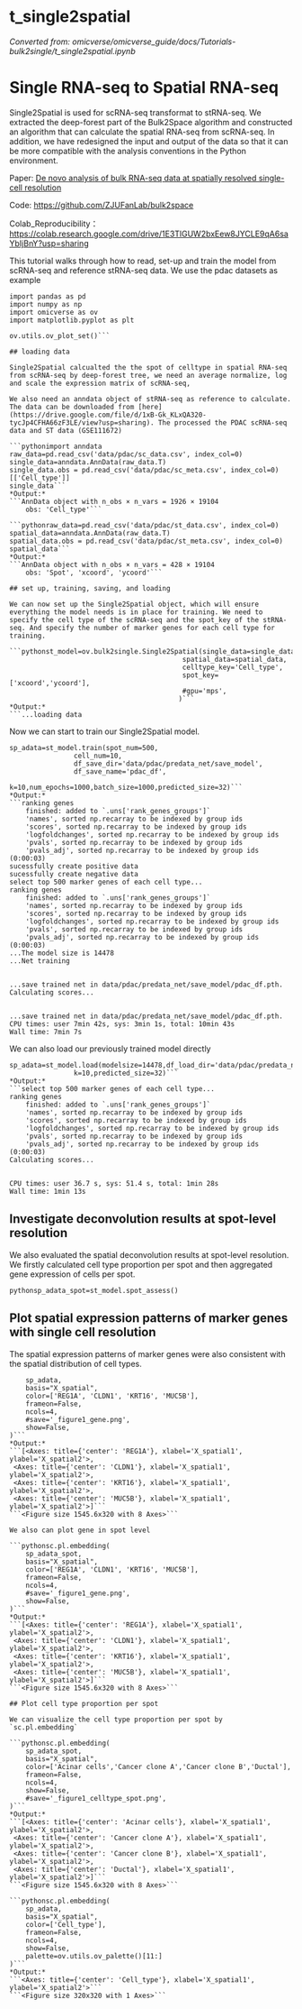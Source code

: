 # t_single2spatial
*Converted from: omicverse/omicverse_guide/docs/Tutorials-bulk2single/t_single2spatial.ipynb*

# Single RNA-seq to Spatial RNA-seq

Single2Spatial is used for scRNA-seq transformat to stRNA-seq. We extracted the deep-forest part of the Bulk2Space algorithm and constructed an algorithm that can calculate the spatial RNA-seq from scRNA-seq. In addition, we have redesigned the input and output of the data so that it can be more compatible with the analysis conventions in the Python environment.

Paper: [De novo analysis of bulk RNA-seq data at spatially resolved single-cell resolution](https://www.nature.com/articles/s41467-022-34271-z)

Code: https://github.com/ZJUFanLab/bulk2space

Colab_Reproducibility：https://colab.research.google.com/drive/1E3TlGUW2bxEew8JYCLE9qA6saYbIjBnY?usp=sharing

This tutorial walks through how to read, set-up and train the model from scRNA-seq and reference stRNA-seq data. We use the pdac datasets as example

```pythonimport scanpy as sc
import pandas as pd
import numpy as np
import omicverse as ov
import matplotlib.pyplot as plt

ov.utils.ov_plot_set()```

## loading data

Single2Spatial calcualted the the spot of celltype in spatial RNA-seq from scRNA-seq by deep-forest tree, we need an average normalize, log and scale the expression matrix of scRNA-seq, 

We also need an anndata object of stRNA-seq as reference to calculate. The data can be downloaded from [here](https://drive.google.com/file/d/1xB-Gk_KLxQA320-tycJp4CFHA66zF3LE/view?usp=sharing). The processed the PDAC scRNA-seq data and ST data (GSE111672)

```pythonimport anndata
raw_data=pd.read_csv('data/pdac/sc_data.csv', index_col=0)
single_data=anndata.AnnData(raw_data.T)
single_data.obs = pd.read_csv('data/pdac/sc_meta.csv', index_col=0)[['Cell_type']]
single_data```
*Output:*
```AnnData object with n_obs × n_vars = 1926 × 19104
    obs: 'Cell_type'```

```pythonraw_data=pd.read_csv('data/pdac/st_data.csv', index_col=0)
spatial_data=anndata.AnnData(raw_data.T)
spatial_data.obs = pd.read_csv('data/pdac/st_meta.csv', index_col=0)
spatial_data```
*Output:*
```AnnData object with n_obs × n_vars = 428 × 19104
    obs: 'Spot', 'xcoord', 'ycoord'```

## set up, training, saving, and loading

We can now set up the Single2Spatial object, which will ensure everything the model needs is in place for training. We need to specify the cell type of the scRNA-seq and the spot_key of the stRNA-seq. And specify the number of marker genes for each cell type for training.

```pythonst_model=ov.bulk2single.Single2Spatial(single_data=single_data,
                                           spatial_data=spatial_data,
                                           celltype_key='Cell_type',
                                           spot_key=['xcoord','ycoord'],
                                           #gpu='mps',
                                          )```
*Output:*
```...loading data
```

Now we can start to train our Single2Spatial model.


```python%%time
sp_adata=st_model.train(spot_num=500,
                cell_num=10,
                df_save_dir='data/pdac/predata_net/save_model',
                df_save_name='pdac_df',
                k=10,num_epochs=1000,batch_size=1000,predicted_size=32)```
*Output:*
```ranking genes
    finished: added to `.uns['rank_genes_groups']`
    'names', sorted np.recarray to be indexed by group ids
    'scores', sorted np.recarray to be indexed by group ids
    'logfoldchanges', sorted np.recarray to be indexed by group ids
    'pvals', sorted np.recarray to be indexed by group ids
    'pvals_adj', sorted np.recarray to be indexed by group ids (0:00:03)
sucessfully create positive data
sucessfully create negative data
select top 500 marker genes of each cell type...
ranking genes
    finished: added to `.uns['rank_genes_groups']`
    'names', sorted np.recarray to be indexed by group ids
    'scores', sorted np.recarray to be indexed by group ids
    'logfoldchanges', sorted np.recarray to be indexed by group ids
    'pvals', sorted np.recarray to be indexed by group ids
    'pvals_adj', sorted np.recarray to be indexed by group ids (0:00:03)
...The model size is 14478
...Net training
```
```Epoch [1000/1000], Loss: 0.5809: 100%|██████| 1000/1000 [05:31<00:00,  3.02it/s]
```
```...Net training done!
...save trained net in data/pdac/predata_net/save_model/pdac_df.pth.
Calculating scores...
```
```Now calculating scores for spot 428/428: 100%|██| 14/14 [01:07<00:00,  4.84s/it]
```
```Calculating scores done.
...save trained net in data/pdac/predata_net/save_model/pdac_df.pth.
CPU times: user 7min 42s, sys: 3min 1s, total: 10min 43s
Wall time: 7min 7s
```

We can also load our previously trained model directly

```python%%time
sp_adata=st_model.load(modelsize=14478,df_load_dir='data/pdac/predata_net/save_model/pdac_df.pth',
                k=10,predicted_size=32)```
*Output:*
```select top 500 marker genes of each cell type...
ranking genes
    finished: added to `.uns['rank_genes_groups']`
    'names', sorted np.recarray to be indexed by group ids
    'scores', sorted np.recarray to be indexed by group ids
    'logfoldchanges', sorted np.recarray to be indexed by group ids
    'pvals', sorted np.recarray to be indexed by group ids
    'pvals_adj', sorted np.recarray to be indexed by group ids (0:00:03)
Calculating scores...
```
```Now calculating scores for spot 428/428: 100%|██| 14/14 [01:02<00:00,  4.43s/it]
```
```Calculating scores done.
CPU times: user 36.7 s, sys: 51.4 s, total: 1min 28s
Wall time: 1min 13s
```

## Investigate deconvolution results at spot-level resolution

We also evaluated the spatial deconvolution results at spot-level resolution. We firstly calculated cell type proportion per spot and then aggregated gene expression of cells per spot.

```pythonsp_adata_spot=st_model.spot_assess()```

## Plot spatial expression patterns of marker genes with single cell resolution

The spatial expression patterns of marker genes were also consistent with the spatial distribution of cell types.

```pythonsc.pl.embedding(
    sp_adata,
    basis="X_spatial",
    color=['REG1A', 'CLDN1', 'KRT16', 'MUC5B'],
    frameon=False,
    ncols=4,
    #save='_figure1_gene.png',
    show=False,
)```
*Output:*
```[<Axes: title={'center': 'REG1A'}, xlabel='X_spatial1', ylabel='X_spatial2'>,
 <Axes: title={'center': 'CLDN1'}, xlabel='X_spatial1', ylabel='X_spatial2'>,
 <Axes: title={'center': 'KRT16'}, xlabel='X_spatial1', ylabel='X_spatial2'>,
 <Axes: title={'center': 'MUC5B'}, xlabel='X_spatial1', ylabel='X_spatial2'>]```
```<Figure size 1545.6x320 with 8 Axes>```

We also can plot gene in spot level

```pythonsc.pl.embedding(
    sp_adata_spot,
    basis="X_spatial",
    color=['REG1A', 'CLDN1', 'KRT16', 'MUC5B'],
    frameon=False,
    ncols=4,
    #save='_figure1_gene.png',
    show=False,
)```
*Output:*
```[<Axes: title={'center': 'REG1A'}, xlabel='X_spatial1', ylabel='X_spatial2'>,
 <Axes: title={'center': 'CLDN1'}, xlabel='X_spatial1', ylabel='X_spatial2'>,
 <Axes: title={'center': 'KRT16'}, xlabel='X_spatial1', ylabel='X_spatial2'>,
 <Axes: title={'center': 'MUC5B'}, xlabel='X_spatial1', ylabel='X_spatial2'>]```
```<Figure size 1545.6x320 with 8 Axes>```

## Plot cell type proportion per spot

We can visualize the cell type proportion per spot by `sc.pl.embedding`

```pythonsc.pl.embedding(
    sp_adata_spot,
    basis="X_spatial",
    color=['Acinar cells','Cancer clone A','Cancer clone B','Ductal'],
    frameon=False,
    ncols=4,
    show=False,
    #save='_figure1_celltype_spot.png',
)```
*Output:*
```[<Axes: title={'center': 'Acinar cells'}, xlabel='X_spatial1', ylabel='X_spatial2'>,
 <Axes: title={'center': 'Cancer clone A'}, xlabel='X_spatial1', ylabel='X_spatial2'>,
 <Axes: title={'center': 'Cancer clone B'}, xlabel='X_spatial1', ylabel='X_spatial2'>,
 <Axes: title={'center': 'Ductal'}, xlabel='X_spatial1', ylabel='X_spatial2'>]```
```<Figure size 1545.6x320 with 8 Axes>```

```pythonsc.pl.embedding(
    sp_adata,
    basis="X_spatial",
    color=['Cell_type'],
    frameon=False,
    ncols=4,
    show=False,
    palette=ov.utils.ov_palette()[11:]
)```
*Output:*
```<Axes: title={'center': 'Cell_type'}, xlabel='X_spatial1', ylabel='X_spatial2'>```
```<Figure size 320x320 with 1 Axes>```

